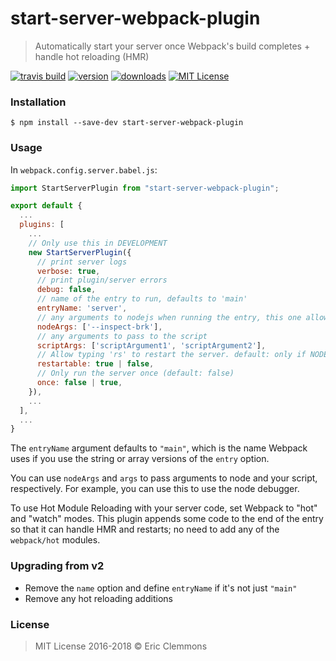 # start-server-webpack-plugin

> Automatically start your server once Webpack's build completes + handle hot reloading (HMR)

[![travis build](https://img.shields.io/travis/ericclemmons/start-server-webpack-plugin.svg)](https://travis-ci.org/ericclemmons/start-server-webpack-plugin)
[![version](https://img.shields.io/npm/v/start-server-webpack-plugin.svg)](http://npm.im/start-server-webpack-plugin)
[![downloads](https://img.shields.io/npm/dm/start-server-webpack-plugin.svg)](http://npm-stat.com/charts.html?package=start-server-webpack-plugin)
[![MIT License](https://img.shields.io/npm/l/start-server-webpack-plugin.svg)](http://opensource.org/licenses/MIT)

### Installation

```shell
$ npm install --save-dev start-server-webpack-plugin
```

### Usage

In `webpack.config.server.babel.js`:

```js
import StartServerPlugin from "start-server-webpack-plugin";

export default {
  ...
  plugins: [
    ...
    // Only use this in DEVELOPMENT
    new StartServerPlugin({
      // print server logs
      verbose: true,
      // print plugin/server errors
      debug: false,
      // name of the entry to run, defaults to 'main'
      entryName: 'server',
      // any arguments to nodejs when running the entry, this one allows debugging
      nodeArgs: ['--inspect-brk'],
      // any arguments to pass to the script
      scriptArgs: ['scriptArgument1', 'scriptArgument2'],
      // Allow typing 'rs' to restart the server. default: only if NODE_ENV is 'development'
      restartable: true | false,
      // Only run the server once (default: false)
      once: false | true,
    }),
    ...
  ],
  ...
}
```

The `entryName` argument defaults to `"main"`, which is the name Webpack uses if you use the string or array versions of the `entry` option.

You can use `nodeArgs` and `args` to pass arguments to node and your script, respectively. For example, you can use this to use the node debugger.

To use Hot Module Reloading with your server code, set Webpack to "hot" and "watch" modes.
This plugin appends some code to the end of the entry so that it can handle HMR and restarts; no need to add any of the `webpack/hot` modules.

### Upgrading from v2

* Remove the `name` option and define `entryName` if it's not just `"main"`
* Remove any hot reloading additions

### License

> MIT License 2016-2018 © Eric Clemmons
